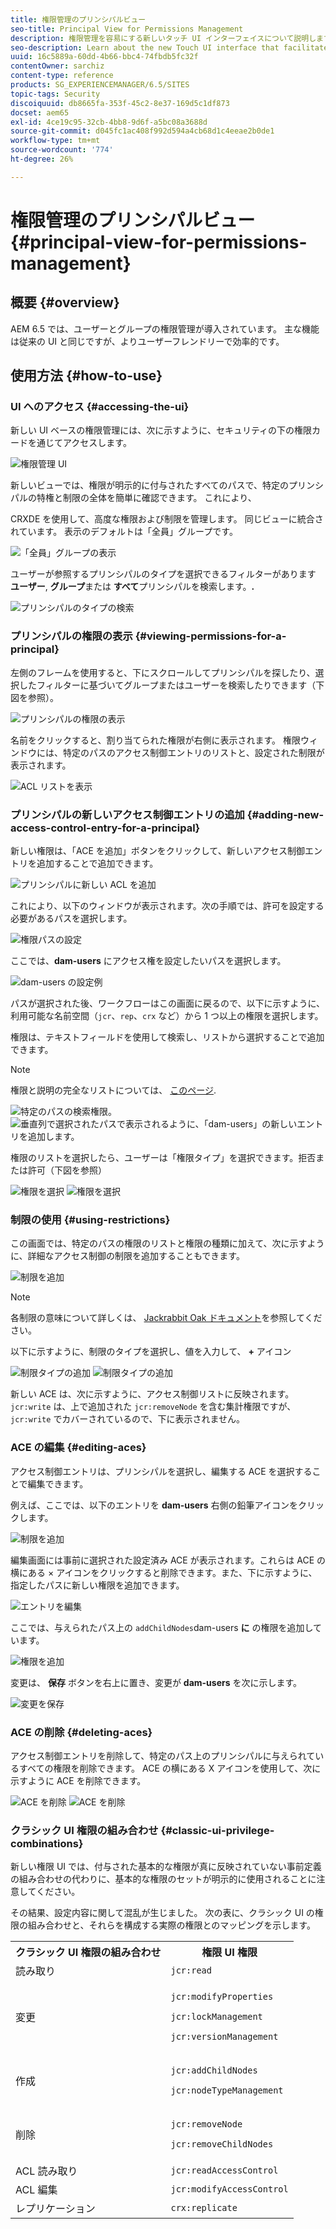 ```yaml
---
title: 権限管理のプリンシパルビュー
seo-title: Principal View for Permissions Management
description: 権限管理を容易にする新しいタッチ UI インターフェイスについて説明します。
seo-description: Learn about the new Touch UI interface that facilitates permissions management.
uuid: 16c5889a-60dd-4b66-bbc4-74fbdb5fc32f
contentOwner: sarchiz
content-type: reference
products: SG_EXPERIENCEMANAGER/6.5/SITES
topic-tags: Security
discoiquuid: db8665fa-353f-45c2-8e37-169d5c1df873
docset: aem65
exl-id: 4ce19c95-32cb-4bb8-9d6f-a5bc08a3688d
source-git-commit: d045fc1ac408f992d594a4cb68d1c4eeae2b0de1
workflow-type: tm+mt
source-wordcount: '774'
ht-degree: 26%

---
```



# 権限管理のプリンシパルビュー{#principal-view-for-permissions-management}

## 概要 {#overview}

AEM 6.5 では、ユーザーとグループの権限管理が導入されています。 主な機能は従来の UI と同じですが、よりユーザーフレンドリーで効率的です。

## 使用方法 {#how-to-use}

### UI へのアクセス {#accessing-the-ui}

新しい UI ベースの権限管理には、次に示すように、セキュリティの下の権限カードを通じてアクセスします。

![権限管理 UI](assets/screen_shot_2019-03-17at63333pm.png)

新しいビューでは、権限が明示的に付与されたすべてのパスで、特定のプリンシパルの特権と制限の全体を簡単に確認できます。 これにより、

CRXDE を使用して、高度な権限および制限を管理します。 同じビューに統合されています。 表示のデフォルトは「全員」グループです。

![「全員」グループの表示](assets/unu-1.png)

ユーザーが参照するプリンシパルのタイプを選択できるフィルターがあります **ユーザー**, **グループ**&#x200B;または **すべて**&#x200B;プリンシパルを検索します。**.**

![プリンシパルのタイプの検索](assets/image2019-3-20_23-52-51.png)

### プリンシパルの権限の表示 {#viewing-permissions-for-a-principal}

左側のフレームを使用すると、下にスクロールしてプリンシパルを探したり、選択したフィルターに基づいてグループまたはユーザーを検索したりできます（下図を参照）。

![プリンシパルの権限の表示](assets/doi-1.png)

名前をクリックすると、割り当てられた権限が右側に表示されます。 権限ウィンドウには、特定のパスのアクセス制御エントリのリストと、設定された制限が表示されます。

![ACL リストを表示](assets/trei-1.png)

### プリンシパルの新しいアクセス制御エントリの追加 {#adding-new-access-control-entry-for-a-principal}

新しい権限は、「ACE を追加」ボタンをクリックして、新しいアクセス制御エントリを追加することで追加できます。

![プリンシパルに新しい ACL を追加](assets/patru.png)

これにより、以下のウィンドウが表示されます。次の手順では、許可を設定する必要があるパスを選択します。

![権限パスの設定](assets/cinci-1.png)

ここでは、**dam-users** にアクセス権を設定したいパスを選択します。

![dam-users の設定例](assets/sase-1.png)

パスが選択された後、ワークフローはこの画面に戻るので、以下に示すように、利用可能な名前空間（`jcr`、`rep`、`crx` など）から 1 つ以上の権限を選択します。

権限は、テキストフィールドを使用して検索し、リストから選択することで追加できます。

>[!NOTE]
>
>権限と説明の完全なリストについては、 [このページ](/help/sites-administering/user-group-ac-admin.md#access-right-management).

![特定のパスの検索権限。](assets/image2019-3-21_0-5-47.png) ![垂直列で選択されたパスで表示されるように、「dam-users」の新しいエントリを追加します。](assets/image2019-3-21_0-6-53.png)

権限のリストを選択したら、ユーザーは「権限タイプ」を選択できます。拒否または許可（下図を参照）

![権限を選択](assets/screen_shot_2019-03-17at63938pm.png) ![権限を選択](assets/screen_shot_2019-03-17at63947pm.png)

### 制限の使用 {#using-restrictions}

この画面では、特定のパスの権限のリストと権限の種類に加えて、次に示すように、詳細なアクセス制御の制限を追加することもできます。

![制限を追加](assets/image2019-3-21_1-4-14.png)

>[!NOTE]
>
>各制限の意味について詳しくは、 [Jackrabbit Oak ドキュメント](https://jackrabbit.apache.org/oak/docs/security/authorization/restriction.html)を参照してください。

以下に示すように、制限のタイプを選択し、値を入力して、 **+** アイコン

![制限タイプの追加](assets/sapte-1.png) ![制限タイプの追加](assets/opt-1.png)

新しい ACE は、次に示すように、アクセス制御リストに反映されます。 `jcr:write` は、上で追加された `jcr:removeNode` を含む集計権限ですが、`jcr:write` でカバーされているので、下に表示されません。

### ACE の編集 {#editing-aces}

アクセス制御エントリは、プリンシパルを選択し、編集する ACE を選択することで編集できます。

例えば、ここでは、以下のエントリを **dam-users** 右側の鉛筆アイコンをクリックします。

![制限を追加](assets/image2019-3-21_0-35-39.png)

編集画面には事前に選択された設定済み ACE が表示されます。これらは ACE の横にある × アイコンをクリックすると削除できます。また、下に示すように、指定したパスに新しい権限を追加できます。

![エントリを編集](assets/noua-1.png)

ここでは、与えられたパス上の `addChildNodes`dam-users **に** の権限を追加しています。

![権限を追加](assets/image2019-3-21_0-45-35.png)

変更は、 **保存** ボタンを右上に置き、変更が **dam-users** を次に示します。

![変更を保存](assets/zece-1.png)

### ACE の削除 {#deleting-aces}

アクセス制御エントリを削除して、特定のパス上のプリンシパルに与えられているすべての権限を削除できます。 ACE の横にある X アイコンを使用して、次に示すように ACE を削除できます。

![ACE を削除](assets/image2019-3-21_0-53-19.png) ![ACE を削除](assets/unspe.png)

### クラシック UI 権限の組み合わせ {#classic-ui-privilege-combinations}

新しい権限 UI では、付与された基本的な権限が真に反映されていない事前定義の組み合わせの代わりに、基本的な権限のセットが明示的に使用されることに注意してください。

その結果、設定内容に関して混乱が生じました。 次の表に、クラシック UI の権限の組み合わせと、それらを構成する実際の権限とのマッピングを示します。

<table>
 <tbody>
  <tr>
   <th>クラシック UI 権限の組み合わせ</th>
   <th>権限 UI 権限</th>
  </tr>
  <tr>
   <td>読み取り</td>
   <td><code>jcr:read</code></td>
  </tr>
  <tr>
   <td>変更</td>
   <td><p><code>jcr:modifyProperties</code></p> <p><code>jcr:lockManagement</code></p> <p><code>jcr:versionManagement</code></p> </td>
  </tr>
  <tr>
   <td>作成</td>
   <td><p><code>jcr:addChildNodes</code></p> <p><code>jcr:nodeTypeManagement</code></p> </td>
  </tr>
  <tr>
   <td>削除</td>
   <td><p><code>jcr:removeNode</code></p> <p><code>jcr:removeChildNodes</code></p> </td>
  </tr>
  <tr>
   <td>ACL 読み取り</td>
   <td><code>jcr:readAccessControl</code></td>
  </tr>
  <tr>
   <td>ACL 編集</td>
   <td><code>jcr:modifyAccessControl</code></td>
  </tr>
  <tr>
   <td>レプリケーション</td>
   <td><code>crx:replicate</code></td>
  </tr>
 </tbody>
</table>
